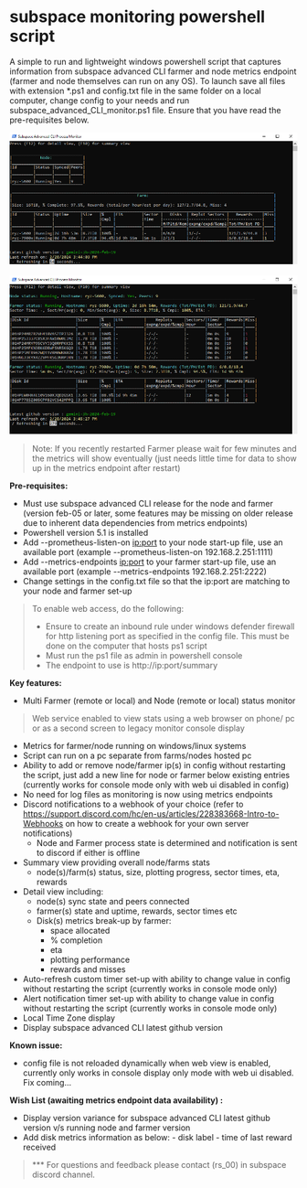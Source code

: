 # subspace monitoring powershell script
A simple to run and lightweight windows powershell script that captures information from subspace advanced CLI farmer and node metrics endpoint (farmer and node themselves can run on any OS).
To launch save all files with extension *.ps1  and config.txt file in the same folder on a local computer, change config to your needs and run subspace_advanced_CLI_monitor.ps1 file. Ensure that you have read the pre-requisites below.

<p><img src="https://github.com/irbujam/images/blob/main/summary.PNG" width="580" hieght="340" />&nbsp;<img src="https://github.com/irbujam/images/blob/main/detail.PNG" width="580" hieght="340" /></p>

    

> Note: If you recently restarted Farmer please wait for few minutes and the metrics will show eventually (just needs little time for data to show up in the metrics endpoint after restart)

**Pre-requisites:**
- Must use subspace advanced CLI release for the node and farmer (version feb-05 or later, some features may be missing on older release due to inherent data dependencies from metrics endpoints)
- Powershell version 5.1 is installed
- Add --prometheus-listen-on <ip:port> to your node start-up file, use an available port (example --prometheus-listen-on 192.168.2.251:1111)  
- Add --metrics-endpoints <ip:port> to your farmer start-up file, use an available port (example --metrics-endpoints 192.168.2.251:2222)
- Change settings in the config.txt file so that the ip:port are matching to your node and farmer set-up

> To enable web access, do the following:
> - Ensure to create an inbound rule under windows defender firewall for http listening port as specified in the config file. This must be done on the computer that hosts ps1 script
> - Must run the ps1 file as admin in powershell console
> - The endpoint to use is http://ip:port/summary



**Key features:**
  - Multi Farmer (remote or local) and Node (remote or local) status monitor
  
> Web service enabled to view stats using a web browser on phone/ pc or as a second screen to legacy monitor console display
  
  - Metrics for farmer/node running on windows/linux systems
  - Script can run on a pc separate from farms/nodes hosted pc 
  - Ability to add or remove node/farmer ip(s) in config without restarting the script, just add a new line for node or farmer below existing entries (currently works for console mode only with web ui disabled in config)
  - No need for log files as monitoring is now using metrics endpoints
  - Discord notifications to a webhook of your choice (refer to https://support.discord.com/hc/en-us/articles/228383668-Intro-to-Webhooks on how to create a webhook for your own server notifications)
      - Node and Farmer process state is determined and notification is sent to discord if either is offline
  - Summary view providing overall node/farms stats
      - node(s)/farm(s) status, size, plotting progress, sector times, eta, rewards
  - Detail view including:
      - node(s) sync state and peers connected
      - farmer(s) state and uptime, rewards, sector times etc
      - Disk(s) metrics break-up by farmer:
          - space allocated
          - % completion 
          - eta
          - plotting performance
          - rewards and misses
  - Auto-refresh custom timer set-up with ability to change value in config without restarting the script (currently works in console mode only)
  - Alert notification timer set-up with ability to change value in config without restarting the script (currently works in console mode only)
  - Local Time Zone display
  - Display subspace advanced CLI latest github version
  
**Known issue:**
  - config file is not reloaded dynamically when web view is enabled, currently only works in console display only mode with web ui disabled. Fix coming...
    
**Wish List (awaiting metrics endpoint data availability) :**
  - Display version variance for subspace advanced CLI latest github version v/s running node and farmer version
  - Add disk metrics information as below:
          - disk label
          - time of last reward received

>*** For questions and feedback please contact (rs_00) in subspace discord channel.

